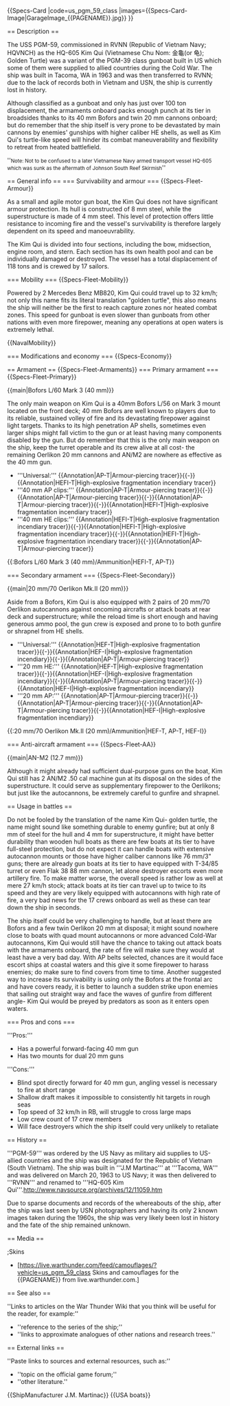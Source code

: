 {{Specs-Card
|code=us_pgm_59_class
|images={{Specs-Card-Image|GarageImage_{{PAGENAME}}.jpg}}
}}

== Description ==
<!-- ''In the first part of the description, cover the history of the ship's creation and military application. In the second part, tell the reader about using this ship in the game. Add a screenshot: if a beginner player has a hard time remembering vehicles by name, a picture will help them identify the ship in question.'' -->
The USS PGM-59, commissioned in RVNN (Republic of Vietnam Navy; HQVNCH) as the HQ-605 Kim Qui (Vietnamese Chu Nom: 金龜(or 龟); Golden Turtle) was a variant of the PGM-39 class gunboat built in US which some of them were supplied to allied countries during the Cold War. The ship was built in Tacoma, WA in 1963 and was then transferred to RVNN; due to the lack of records both in Vietnam and USN, the ship is currently lost in history.

Although classified as a gunboat and only has just over 100 ton displacement, the armaments onboard packs enough punch at its tier in broadsides thanks to its 40 mm Bofors and twin 20 mm cannons onboard; but do remember that the ship itself is very prone to be devastated by main cannons by enemies' gunships with higher caliber HE shells, as well as Kim Qui's turtle-like speed will hinder its combat maneuverability and flexibility to retreat from heated battlefield.

''<small>Note: Not to be confused to a later Vietnamese Navy armed transport vessel HQ-605 which was sunk as the aftermath of Johnson South Reef Skirmish</small>''

== General info ==
=== Survivability and armour ===
{{Specs-Fleet-Armour}}
<!-- ''Talk about the vehicle's armour. Note the most well-defended and most vulnerable zones, e.g. the ammo magazine. Evaluate the composition of components and assemblies responsible for movement and manoeuvrability. Evaluate the survivability of the primary and secondary armaments separately. Don't forget to mention the size of the crew, which plays an important role in fleet mechanics. Save tips on preserving survivability for the "Usage in battles" section. If necessary, use a graphical template to show the most well-protected or most vulnerable points in the armour.'' -->
As a small and agile motor gun boat, the Kim Qui does not have significant armour protection. Its hull is constructed of 8 mm steel, while the superstructure is made of 4 mm steel. This level of protection offers little resistance to incoming fire and the vessel's survivability is therefore largely dependent on its speed and manoeuvrability.

The Kim Qui is divided into four sections, including the bow, midsection, engine room, and stern. Each section has its own health pool and can be individually damaged or destroyed. The vessel has a total displacement of 118 tons and is crewed by 17 sailors.

=== Mobility ===
{{Specs-Fleet-Mobility}}
<!-- ''Write about the ship's mobility. Evaluate its power and manoeuvrability, rudder rerouting speed, stopping speed at full tilt, with its maximum forward and reverse speed.'' -->
Powered by 2 Mercedes Benz MB820, Kim Qui could travel up to 32 km/h; not only this name fits its literal translation "golden turtle", this also means the ship will neither be the first to reach capture zones nor heated combat zones. This speed for gunboat is even slower than gunboats from other nations with even more firepower, meaning any operations at open waters is extremely lethal.

{{NavalMobility}}

=== Modifications and economy ===
{{Specs-Economy}}

== Armament ==
{{Specs-Fleet-Armaments}}
=== Primary armament ===
{{Specs-Fleet-Primary}}
<!-- ''Provide information about the characteristics of the primary armament. Evaluate their efficacy in battle based on their reload speed, ballistics and the capacity of their shells. Add a link to the main article about the weapon: <code><nowiki>{{main|Weapon name (calibre)}}</nowiki></code>. Broadly describe the ammunition available for the primary armament, and provide recommendations on how to use it and which ammunition to choose.'' -->
{{main|Bofors L/60 Mark 3 (40 mm)}}

The only main weapon on Kim Qui is a 40mm Bofors L/56 on Mark 3 mount located on the front deck; 40 mm Bofors are well known to players due to its reliable, sustained volley of fire and its devastating firepower against light targets. Thanks to its high penetration AP shells, sometimes even larger ships might fall victim to the gun or at least having many components disabled by the gun. But do remember that this is the only main weapon on the ship, keep the turret operable and its crew alive at all cost- the remaining Oerlikon 20 mm cannons and AN/M2 are nowhere as effective as the 40 mm gun.

* '''Universal:''' {{Annotation|AP-T|Armour-piercing tracer}}{{-}}{{Annotation|HEFI-T|High-explosive fragmentation incendiary tracer}}
* '''40 mm AP clips:''' {{Annotation|AP-T|Armour-piercing tracer}}{{-}}{{Annotation|AP-T|Armour-piercing tracer}}{{-}}{{Annotation|AP-T|Armour-piercing tracer}}{{-}}{{Annotation|HEFI-T|High-explosive fragmentation incendiary tracer}}
* '''40 mm HE clips:''' {{Annotation|HEFI-T|High-explosive fragmentation incendiary tracer}}{{-}}{{Annotation|HEFI-T|High-explosive fragmentation incendiary tracer}}{{-}}{{Annotation|HEFI-T|High-explosive fragmentation incendiary tracer}}{{-}}{{Annotation|AP-T|Armour-piercing tracer}}

{{:Bofors L/60 Mark 3 (40 mm)/Ammunition|HEFI-T, AP-T}}

=== Secondary armament ===
{{Specs-Fleet-Secondary}}
<!-- ''Some ships are fitted with weapons of various calibres. Secondary armaments are defined as weapons chosen with the control <code>Select secondary weapon</code>. Evaluate the secondary armaments and give advice on how to use them. Describe the ammunition available for the secondary armament. Provide recommendations on how to use them and which ammunition to choose. Remember that any anti-air armament, even heavy calibre weapons, belong in the next section. If there is no secondary armament, remove this section.'' -->
{{main|20 mm/70 Oerlikon Mk.II (20 mm)}}

Aside from a Bofors, Kim Qui is also equipped with 2 pairs of 20 mm/70 Oerlikon autocannons against oncoming aircrafts or attack boats at rear deck and superstructure; while the reload time is short enough and having generous ammo pool, the gun crew is exposed and prone to to both gunfire or shrapnel from HE shells.   

* '''Universal:''' {{Annotation|HEF-T|High-explosive fragmentation tracer}}{{-}}{{Annotation|HEF-I|High-explosive fragmentation incendiary}}{{-}}{{Annotation|AP-T|Armour-piercing tracer}}
* '''20 mm HE:''' {{Annotation|HEF-T|High-explosive fragmentation tracer}}{{-}}{{Annotation|HEF-I|High-explosive fragmentation incendiary}}{{-}}{{Annotation|AP-T|Armour-piercing tracer}}{{-}}{{Annotation|HEF-I|High-explosive fragmentation incendiary}}
* '''20 mm AP:''' {{Annotation|AP-T|Armour-piercing tracer}}{{-}}{{Annotation|AP-T|Armour-piercing tracer}}{{-}}{{Annotation|AP-T|Armour-piercing tracer}}{{-}}{{Annotation|HEF-I|High-explosive fragmentation incendiary}}

{{:20 mm/70 Oerlikon Mk.II (20 mm)/Ammunition|HEF-T, AP-T, HEF-I}}

=== Anti-aircraft armament ===
{{Specs-Fleet-AA}}
<!-- ''An important part of the ship's armament responsible for air defence. Anti-aircraft armament is defined by the weapon chosen with the control <code>Select anti-aircraft weapons</code>. Talk about the ship's anti-air cannons and machine guns, the number of guns and their positions, their effective range, and about their overall effectiveness – including against surface targets. If there are no anti-aircraft armaments, remove this section.'' -->
{{main|AN-M2 (12.7 mm)}}

Although it might already had sufficient dual-purpose guns on the boat, Kim Qui still has 2 AN/M2 .50 cal machine gun at its disposal on the sides of the superstructure. It could serve as supplementary firepower to the Oerlikons; but just like the autocannons, be extremely careful to gunfire and shrapnel.

== Usage in battles ==
<!-- ''Describe the technique of using this ship, the characteristics of her use in a team and tips on strategy. Abstain from writing an entire guide – don't try to provide a single point of view, but give the reader food for thought. Talk about the most dangerous opponents for this vehicle and provide recommendations on fighting them. If necessary, note the specifics of playing with this vehicle in various modes (AB, RB, SB).'' -->
Do not be fooled by the translation of the name Kim Qui- golden turtle, the name might sound like something durable to enemy gunfire; but at only 8 mm of steel for the hull and 4 mm for superstructure, it might have better durability than wooden hull boats as there are few boats at its tier to have full-steel protection, but do not expect it can handle boats with extensive autocannon mounts or those have higher caliber cannons like 76 mm/3" guns; there are already gun boats at its tier to have equipped with T-34/85 turret or even Flak 38 88 mm cannon, let alone destroyer escorts even more artillery fire. To make matter worse, the overall speed is rather low as well at mere 27 km/h stock; attack boats at its tier can travel up to twice to its speed and they are very likely equipped with autocannons with high rate of fire, a very bad news for the 17 crews onboard as well as these can tear down the ship in seconds.

The ship itself could be very challenging to handle, but at least there are Bofors and a few twin Oerlikon 20 mm at disposal; it might sound nowhere close to boats with quad mount autocannons or more advanced Cold-War autocannons, Kim Qui would still have the chance to taking out attack boats with the armaments onboard, the rate of fire will make sure they would at least have a very bad day. With AP belts selected, chances are it would face escort ships at coastal waters and this give it some firepower to harass enemies; do make sure to find covers from time to time. Another suggested way to increase its survivability is using only the Bofors at the frontal arc and have covers ready, it is better to launch a sudden strike upon enemies that sailing out straight way and face the waves of gunfire from different angle- Kim Qui would be preyed by predators as soon as it enters open waters. 

=== Pros and cons ===
<!-- ''Summarise and briefly evaluate the vehicle in terms of its characteristics and combat effectiveness. Mark its pros and cons in the bulleted list. Try not to use more than 6 points for each of the characteristics. Avoid using categorical definitions such as "bad", "good" and the like - use substitutions with softer forms such as "inadequate" and "effective".'' -->

'''Pros:'''

* Has a powerful forward-facing 40 mm gun
* Has two mounts for dual 20 mm guns

'''Cons:'''

* Blind spot directly forward for 40 mm gun, angling vessel is necessary to fire at short range
* Shallow draft makes it impossible to consistently hit targets in rough seas
* Top speed of 32 km/h in RB, will struggle to cross large maps
* Low crew count of 17 crew members
* Will face destroyers which the ship itself could very unlikely to retaliate 

== History ==
<!-- ''Describe the history of the creation and combat usage of the ship in more detail than in the introduction. If the historical reference turns out to be too long, take it to a separate article, taking a link to the article about the ship and adding a block "/History" (example: <nowiki>https://wiki.warthunder.com/(Ship-name)/History</nowiki>) and add a link to it here using the <code>main</code> template. Be sure to reference text and sources by using <code><nowiki><ref></ref></nowiki></code>, as well as adding them at the end of the article with <code><nowiki><references /></nowiki></code>. This section may also include the ship's dev blog entry (if applicable) and the in-game encyclopedia description (under <code><nowiki>=== In-game description ===</nowiki></code>, also if applicable).'' -->
'''PGM-59''' was ordered by the US Navy as military aid supplies to US-allied countries and the ship was designated for the Republic of Vietnam (South Vietnam). The ship was built in '''J.M Martinac''' at '''Tacoma, WA''' and was delivered on March 20, 1963 to US Navy; it was then delivered to '''RVNN''' and renamed to '''HQ-605 Kim Qui'''.<ref>http://www.navsource.org/archives/12/11059.htm</ref>

Due to sparse documents and records of the whereabouts of the ship, after the ship was last seen by USN photographers and having its only 2 known images taken during the 1960s, the ship was very likely been lost in history and the fate of the ship remained unknown.

== Media ==
<!-- ''Excellent additions to the article would be video guides, screenshots from the game, and photos.'' -->

;Skins

* [https://live.warthunder.com/feed/camouflages/?vehicle=us_pgm_59_class Skins and camouflages for the {{PAGENAME}} from live.warthunder.com.]

== See also ==
<!-- ''Links to articles on the War Thunder Wiki that you think will be useful for the reader, for example:''
* ''reference to the series of the ship;''
* ''links to approximate analogues of other nations and research trees.'' -->
''Links to articles on the War Thunder Wiki that you think will be useful for the reader, for example:''

* ''reference to the series of the ship;''
* ''links to approximate analogues of other nations and research trees.''

== External links ==
<!-- ''Paste links to sources and external resources, such as:''
* ''topic on the official game forum;''
* ''other literature.'' -->
''Paste links to sources and external resources, such as:''

* ''topic on the official game forum;''
* ''other literature.''

{{ShipManufacturer J.M. Martinac}}
{{USA boats}}